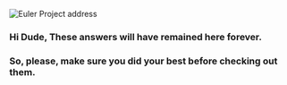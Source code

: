 ![Euler Project address](https://projecteuler.net/themes/20210213/logo_default.png)
### Hi Dude, These answers will have remained here forever.
### So, please, make sure you did your best before checking out them.

